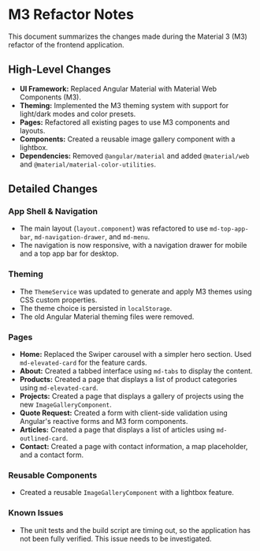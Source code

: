 # M3 Refactor Notes

This document summarizes the changes made during the Material 3 (M3) refactor of the frontend application.

## High-Level Changes

-   **UI Framework:** Replaced Angular Material with Material Web Components (M3).
-   **Theming:** Implemented the M3 theming system with support for light/dark modes and color presets.
-   **Pages:** Refactored all existing pages to use M3 components and layouts.
-   **Components:** Created a reusable image gallery component with a lightbox.
-   **Dependencies:** Removed `@angular/material` and added `@material/web` and `@material/material-color-utilities`.

## Detailed Changes

### App Shell & Navigation

-   The main layout (`layout.component`) was refactored to use `md-top-app-bar`, `md-navigation-drawer`, and `md-menu`.
-   The navigation is now responsive, with a navigation drawer for mobile and a top app bar for desktop.

### Theming

-   The `ThemeService` was updated to generate and apply M3 themes using CSS custom properties.
-   The theme choice is persisted in `localStorage`.
-   The old Angular Material theming files were removed.

### Pages

-   **Home:** Replaced the Swiper carousel with a simpler hero section. Used `md-elevated-card` for the feature cards.
-   **About:** Created a tabbed interface using `md-tabs` to display the content.
-   **Products:** Created a page that displays a list of product categories using `md-elevated-card`.
-   **Projects:** Created a page that displays a gallery of projects using the new `ImageGalleryComponent`.
-   **Quote Request:** Created a form with client-side validation using Angular's reactive forms and M3 form components.
-   **Articles:** Created a page that displays a list of articles using `md-outlined-card`.
-   **Contact:** Created a page with contact information, a map placeholder, and a contact form.

### Reusable Components

-   Created a reusable `ImageGalleryComponent` with a lightbox feature.

### Known Issues

-   The unit tests and the build script are timing out, so the application has not been fully verified. This issue needs to be investigated.
